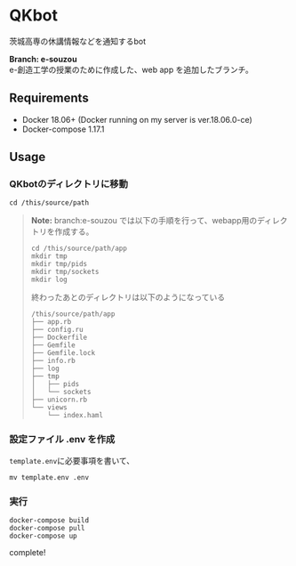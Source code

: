 # QKbot
茨城高専の休講情報などを通知するbot  

__Branch: e-souzou__  
e-創造工学の授業のために作成した、web app を追加したブランチ。  

## Requirements
- Docker 18.06+ (Docker running on my server is ver.18.06.0-ce)
- Docker-compose 1.17.1

## Usage
### QKbotのディレクトリに移動  
``` 
cd /this/source/path
```

> **Note:** branch:e-souzou では以下の手順を行って、webapp用のディレクトリを作成する。  
> ```
> cd /this/source/path/app
> mkdir tmp
> mkdir tmp/pids
> mkdir tmp/sockets
> mkdir log
> ``` 
> 終わったあとのディレクトリは以下のようになっている
> ```
> /this/source/path/app
> ├── app.rb
> ├── config.ru
> ├── Dockerfile
> ├── Gemfile
> ├── Gemfile.lock
> ├── info.rb
> ├── log
> ├── tmp
> │   ├── pids
> │   └── sockets
> ├── unicorn.rb
> └── views
>     └── index.haml
> ```

### 設定ファイル .env を作成
`template.env`に必要事項を書いて、  
```
mv template.env .env
```

### 実行
```
docker-compose build
docker-compose pull
docker-compose up
```
complete!